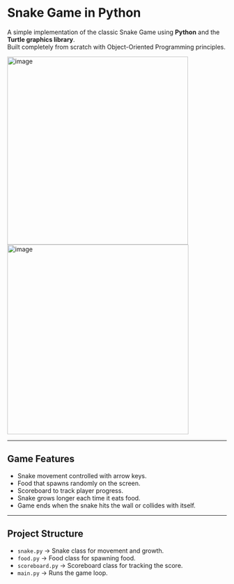 # Snake Game in Python

A simple implementation of the classic Snake Game using **Python** and the **Turtle graphics library**.  
Built completely from scratch with Object-Oriented Programming principles.

<img width="415" height="432" alt="image" src="https://github.com/user-attachments/assets/39f8a8a4-fb1c-43a5-aa2f-2547f7f89746" />
<img width="416" height="436" alt="image" src="https://github.com/user-attachments/assets/57ba6bb4-91d4-42ec-9f13-cb4a15f204ee" />

---

## Game Features
- Snake movement controlled with arrow keys.
- Food that spawns randomly on the screen.
- Scoreboard to track player progress.
- Snake grows longer each time it eats food.
- Game ends when the snake hits the wall or collides with itself.

---


## Project Structure
- `snake.py` → Snake class for movement and growth.  
- `food.py` → Food class for spawning food.  
- `scoreboard.py` → Scoreboard class for tracking the score.  
- `main.py` → Runs the game loop.

